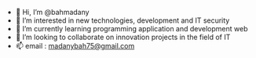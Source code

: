 - 👋 Hi, I’m @bahmadany
- 👀 I’m interested in new technologies, development and IT security
- 🌱 I’m currently learning programming application and development web
- 💞️ I’m looking to collaborate on innovation projects in the field of IT
- 📫 email : madanybah75@gmail.com

<!---
lepirate/bahmadany is a ✨ special ✨ repository because its `README.md` (this file) appears on your GitHub profile.
You can click the Preview link to take a look at your changes.
--->
